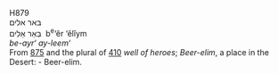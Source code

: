 H879  
בּאר אלים  
בְּאֵר אֵלִים ‎ b<sup>e</sup>‘êr ‘êlı̂ym  
*be-ayr‘* *ay-leem‘*  
From [875](h0875) and the plural of [410](h0410) *well* *of* *heroes*;
*Beer-elim*, a place in the Desert: - Beer-elim.  
